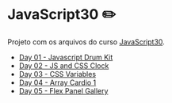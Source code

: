 ﻿# JavaScript30 :pencil2:

Projeto com os arquivos do curso [JavaScript30](https://JavaScript30.com).

- [Day 01 - Javascript Drum Kit](https://github.com/l4ur4oliveira/javascript30/tree/main/start-files/01%20-%20JavaScript%20Drum%20Kit)
- [Day 02 - JS and CSS Clock](https://github.com/l4ur4oliveira/javascript30/tree/main/start-files/02%20-%20JS%20and%20CSS%20Clock)
- [Day 03 - CSS Variables](https://github.com/l4ur4oliveira/javascript30/tree/main/start-files/03%20-%20CSS%20Variables)
- [Day 04 - Array Cardio 1](https://github.com/l4ur4oliveira/javascript30/tree/main/start-files/04%20-%20Array%20Cardio%20Day%201)
- [Day 05 - Flex Panel Gallery](https://github.com/l4ur4oliveira/javascript30/tree/main/start-files/05%20-%20Flex%20Panel%20Gallery)
